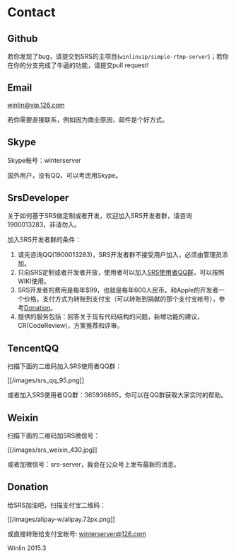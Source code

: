 # Contact

## Github

[SRS Issues]:[issues]

若你发现了bug，请提交到SRS的主项目(`winlinvip/simple-rtmp-server`)；若你在你的分支完成了牛逼的功能，请提交pull request!

## Email

[winlin@vip.126.com][email]

若你需要直接联系，例如因为商业原因，邮件是个好方式。

## Skype

Skype帐号：winterserver

国外用户，没有QQ，可以考虑用Skype。

## SrsDeveloper

关于如何基于SRS做定制或者开发，欢迎加入SRS开发者群，请咨询1900013283，非请勿入。

加入SRS开发者群的条件：

1. 请先咨询QQ(1900013283)，SRS开发者群不接受用户加入，必须由管理员添加。
1. 只向SRS定制或者开发者开放，使用者可以加入[SRS使用者QQ群](https://github.com/simple-rtmp-server/srs/wiki/v1_CN_Contact#tencentqq)，可以按照WIKI使用。
1. SRS开发者的费用是每年$99，也就是每年600人民币。和Apple的开发者一个价格。支付方式为转账到支付宝（可以转账到捐献的那个支付宝帐号），参考[Donation](https://github.com/simple-rtmp-server/srs/wiki/v1_CN_Contact#donation)。
1. 提供的服务包括：回答关于现有代码结构的问题，新增功能的建议，CR(CodeReview)，方案推荐和评审。

## TencentQQ

扫描下面的二维码加入SRS使用者QQ群：

[[/images/srs_qq_95.png]]

或者加入SRS使用者QQ群：365936885，你可以在QQ群获取大家实时的帮助。

## Weixin

扫描下面的二维码加SRS微信号：

[[/images/srs_weixin_430.jpg]]

或者加微信号：srs-server，我会在公众号上发布最新的消息。

## Donation

给SRS加油吧，扫描支付宝二维码：

[[/images/alipay-w/alipay.72px.png]]

或直接转账给支付宝帐号: winterserver@126.com

Winlin 2015.3

[email]: mailto:winlin@vip.126.com
[issues]: https://github.com/simple-rtmp-server/srs/issues/new

